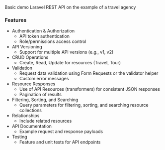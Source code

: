 Basic demo Laravel REST API on the example of a travel agency

### Features

- Authentication & Authorization
    - API token authentication
    - Role/permissions access control
- API Versioning
    - Support for multiple API versions (e.g., v1, v2)
- CRUD Operations
  - Create, Read, Update for resources (Travel, Tour)
- Validation
  - Request data validation using Form Requests or the validator helper
  - Custom error messages
- Resource Responses
  - Use of API Resources (transformers) for consistent JSON responses
  - Pagination of results
- Filtering, Sorting, and Searching
  - Query parameters for filtering, sorting, and searching resource collections
- Relationships
  - Include related resources
- API Documentation
  - Example request and response payloads
- Testing
  - Feature and unit tests for API endpoints
